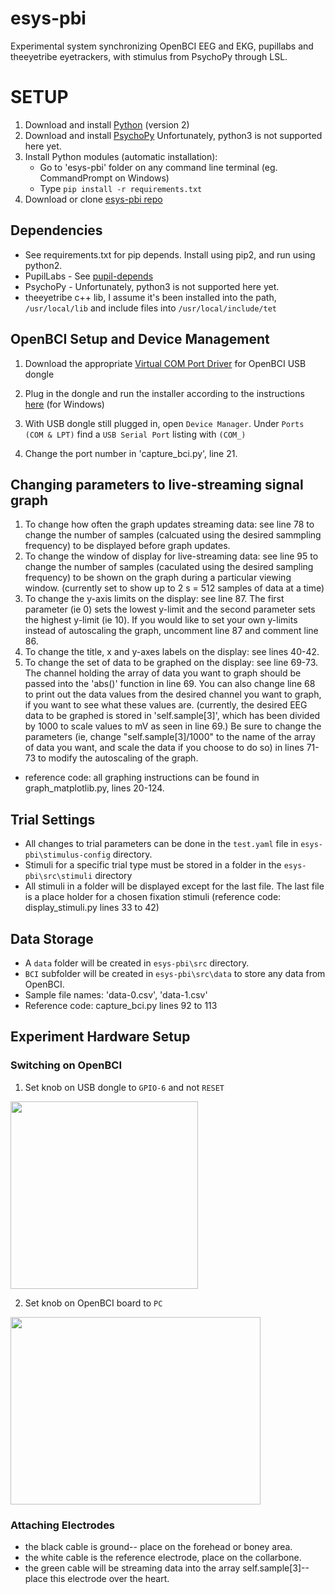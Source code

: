 # esys-pbi
Experimental system synchronizing OpenBCI EEG and EKG, pupillabs and theeyetribe eyetrackers, with stimulus from PsychoPy through LSL.

# SETUP
1. Download and install [Python](https://www.python.org/downloads/) (version 2)
2. Download and install [PsychoPy](http://psychopy.org/installation.html) Unfortunately, python3 is not supported here yet.
3. Install Python modules (automatic installation): 
   * Go to 'esys-pbi' folder on any command line terminal (eg. CommandPrompt on Windows)
   * Type ```pip install -r requirements.txt```
4. Download or clone [esys-pbi repo](https://github.com/fsxfreak/esys-pbi.git)


## Dependencies
* See requirements.txt for pip depends. Install using pip2, and run using python2.
* PupilLabs - See [pupil-depends](https://github.com/pupil-labs/pupil/wiki/Dependencies-Installation-Linux)
* PsychoPy - Unfortunately, python3 is not supported here yet.
* theeyetribe c++ lib, I assume it's been installed into the path, 
  ```/usr/local/lib``` and include files into 
  ```/usr/local/include/tet```
  
## OpenBCI Setup and Device Management
  1. Download the appropriate [Virtual COM Port Driver](http://www.ftdichip.com/Drivers/VCP.htm) for OpenBCI USB dongle 
  2. Plug in the dongle and run the installer according to the instructions [here](https://learn.sparkfun.com/tutorials/how-to-install-ftdi-drivers/windows---in-depth) (for Windows) 

  3. With USB dongle still plugged in, open ```Device Manager```. Under ```Ports (COM & LPT)``` find a ```USB Serial Port``` listing with ```(COM_)```
  4. Change the port number in 'capture_bci.py', line 21. 
 
 ## Changing parameters to live-streaming signal graph 
  1. To change how often the graph updates streaming data: see line 78 to change the number of samples (calcuated using the desired sammpling frequency) to be displayed before graph updates.
  2. To change the window of display for live-streaming data: see line 95 to change the number of samples (caculated using the desired sampling frequency) to be shown on the graph during a particular viewing window. (currently set to show up to 2 s = 512 samples of data at a time)
  3. To change the y-axis limits on the display: see line 87. The first parameter (ie 0) sets the lowest y-limit and the second parameter sets the highest y-limit (ie 10). If you would like to set your own y-limits instead of autoscaling the graph, uncomment line 87 and comment line 86. 
  4. To change the title, x and y-axes labels on the display: see lines 40-42. 
  5. To change the set of data to be graphed on the display: see line 69-73. The channel holding the array of data you want to graph should be passed into the 'abs()' function in line 69. You can also change line 68 to print out the data values from the desired channel you want to graph, if you want to see what these values are. (currently, the desired EEG data to be graphed is stored in 'self.sample[3]', which has been divided by 1000 to scale values to mV as seen in line 69.) Be sure to change the parameters (ie, change "self.sample[3]/1000" to the name of the array of data you want, and scale the data if you choose to do so) in lines 71-73 to modify the autoscaling of the graph. 
  
   * reference code: all graphing instructions can be found in graph_matplotlib.py, lines 20-124. 
  
 
## Trial Settings
* All changes to trial parameters can be done in the ```test.yaml``` file in ```esys-pbi\stimulus-config``` directory.
* Stimuli for a specific trial type must be stored in a folder in the ```esys-pbi\src\stimuli``` directory
* All stimuli in a folder will be displayed except for the last file. The last file is a place holder for a chosen fixation stimuli (reference code: display_stimuli.py lines 33 to 42) 

## Data Storage
* A ```data``` folder will be created in ```esys-pbi\src``` directory. 
* ```BCI``` subfolder will be created in ```esys-pbi\src\data``` to store any data from OpenBCI.
* Sample file names: 'data-0.csv', 'data-1.csv'
* Reference code: capture_bci.py lines 92 to 113

## Experiment Hardware Setup
### Switching on OpenBCI
1. Set knob on USB dongle to ```GPIO-6``` and not ```RESET```
  <img src="/images/Dongle_connection.JPG" width="300" height="300">
  
2. Set knob on OpenBCI board to ```PC```
  <img src="/images/BCI_board.JPG" width="400" height="300">

### Attaching Electrodes
* the black cable is ground-- place on the forehead or boney area. 
* the white cable is the reference electrode, place on the collarbone. 
* the green cable will be streaming data into the array self.sample[3]-- place this electrode over the heart. 

  

  
  

